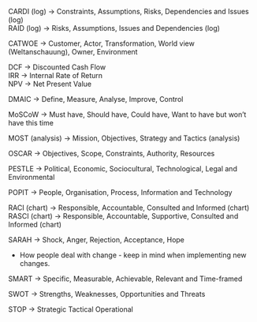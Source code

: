 CARDI (log) -> Constraints, Assumptions, Risks, Dependencies and Issues (log)  
RAID (log) -> Risks, Assumptions, Issues and Dependencies (log)  

CATWOE -> Customer, Actor, Transformation, World view (Weltanschauung), Owner, Environment  

DCF -> Discounted Cash Flow  
IRR -> Internal Rate of Return  
NPV -> Net Present Value  

DMAIC -> Define, Measure, Analyse, Improve, Control  

MoSCoW -> Must have, Should have, Could have, Want to have but won’t have this time  

MOST (analysis) -> Mission, Objectives, Strategy and Tactics (analysis)  

OSCAR -> Objectives, Scope, Constraints, Authority, Resources  

PESTLE -> Political, Economic, Sociocultural, Technological, Legal and Environmental  

POPIT -> People, Organisation, Process, Information and Technology  

RACI (chart) -> Responsible, Accountable, Consulted and Informed (chart)  
RASCI (chart) -> Responsible, Accountable, Supportive, Consulted and Informed (chart)  

SARAH -> Shock, Anger, Rejection, Acceptance, Hope  
- How people deal with change - keep in mind when implementing new changes.  

SMART -> Specific, Measurable, Achievable, Relevant and Time-framed  

SWOT -> Strengths, Weaknesses, Opportunities and Threats  

STOP -> Strategic Tactical Operational  
